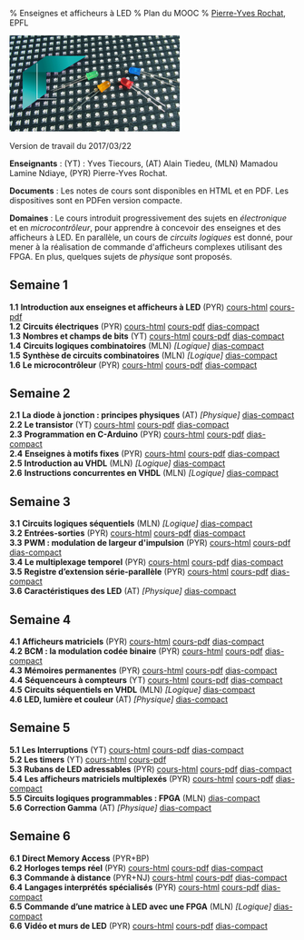 % Enseignes et afficheurs à LED
% Plan du MOOC
% [Pierre-Yves Rochat](mailto:pyr@pyr.ch), EPFL

<img src="../../statiques/images/vignette.jpg" alt="Vignette du MOOC" style="width: 300px; text-align=center;"/>

Version de travail du 2017/03/22

**Enseignants** : (YT) : Yves Tiecours, (AT) Alain Tiedeu, (MLN) Mamadou Lamine Ndiaye, (PYR) Pierre-Yves Rochat.

**Documents** : Les notes de cours sont disponibles en HTML et en PDF. Les dispositives sont en PDFen version compacte.

**Domaines** : Le cours introduit progressivement des sujets en *électronique* et en *microcontrôleur*, pour apprendre à concevoir des enseignes et des afficheurs à LED. En parallèle, un cours de *circuits logiques* est donné, pour mener à la réalisation de commande d'afficheurs complexes utilisant des FPGA. En plus, quelques sujets de *physique* sont proposés.


## Semaine 1 ##



**1.1** **Introduction aux enseignes et afficheurs à LED**  (PYR)  [cours-html](../101/intro.html) [cours-pdf](../101/intro.pdf)   
**1.2** **Circuits électriques**  (PYR)  [cours-html](../102/electric.html) [cours-pdf](../102/electric.pdf) [dias-compact](../102/electric-dia-compact.pdf)   
**1.3** **Nombres et champs de bits**  (YT)  [cours-html](../103/binaire.html) [cours-pdf](../103/binaire.pdf) [dias-compact](../103/binaire-dia-compact.pdf)   
**1.4** **Circuits logiques combinatoires**  (MLN) *[Logique]*  [dias-compact](../104/sys-combi-dia-compact.pdf)   
**1.5** **Synthèse de circuits combinatoires**  (MLN) *[Logique]*  [dias-compact](../105/synth-combi-dia-compact.pdf)   
**1.6** **Le microcontrôleur**  (PYR)  [cours-html](../106/microcontroleur.html) [cours-pdf](../106/microcontroleur.pdf) [dias-compact](../106/microcontroleur-dia-compact.pdf)                     

## Semaine 2 ##



**2.1** **La diode à jonction : principes physiques**  (AT) *[Physique]*  [dias-compact](../201/jonction-pn-dia-compact.pdf)   
**2.2** **Le transistor**  (YT)  [cours-html](../202/transistor.html) [cours-pdf](../202/transistor.pdf) [dias-compact](../202/transistor-dia-compact.pdf)   
**2.3** **Programmation en C-Arduino**  (PYR)  [cours-html](../203/C-Arduino.html) [cours-pdf](../203/C-Arduino.pdf) [dias-compact](../203/C-Arduino-dia-compact.pdf)   
**2.4** **Enseignes à motifs fixes**  (PYR)  [cours-html](../204/enseignes-fixes.html) [cours-pdf](../204/enseignes-fixes.pdf) [dias-compact](../204/enseignes-fixes-dia-compact.pdf)   
**2.5** **Introduction au VHDL**  (MLN) *[Logique]*  [dias-compact](../205/vhdl-dia-compact.pdf)   
**2.6** **Instructions concurrentes en VHDL**  (MLN) *[Logique]*  [dias-compact](../206/concur-dia-compact.pdf)                     

## Semaine 3 ##



**3.1** **Circuits logiques séquentiels**  (MLN) *[Logique]*  [dias-compact](../301/seq-dia-compact.pdf)   
**3.2** **Entrées-sorties**  (PYR)  [cours-html](../302/entrees-sorties.html) [cours-pdf](../302/entrees-sorties.pdf) [dias-compact](../302/entrees-sorties-dia-compact.pdf)   
**3.3** **PWM : modulation de largeur d'impulsion**  (PYR)  [cours-html](../303/pwm.html) [cours-pdf](../303/pwm.pdf) [dias-compact](../303/pwm-dia-compact.pdf)   
**3.4** **Le multiplexage temporel**  (PYR)  [cours-html](../304/multiplex.html) [cours-pdf](../304/multiplex.pdf) [dias-compact](../304/multiplex-dia-compact.pdf)   
**3.5** **Registre d’extension série-parallèle**  (PYR)  [cours-html](../305/registres-ser-par.html) [cours-pdf](../305/registres-ser-par.pdf) [dias-compact](../305/registres-ser-par-dia-compact.pdf)   
**3.6** **Caractéristiques des LED**  (AT) *[Physique]*  [dias-compact](../306/carac-dia-compact.pdf)                         

## Semaine 4 ##



**4.1** **Afficheurs matriciels**  (PYR)  [cours-html](../401/matrice.html) [cours-pdf](../401/matrice.pdf) [dias-compact](../401/matrice-dia-compact.pdf)   
**4.2** **BCM : la modulation codée binaire**  (PYR)  [cours-html](../402/bcm.html) [cours-pdf](../402/bcm.pdf) [dias-compact](../402/bcm-dia-compact.pdf)   
**4.3** **Mémoires permanentes**  (PYR)  [cours-html](../403/memoires-perm.html) [cours-pdf](../403/memoires-perm.pdf) [dias-compact](../403/memoires-perm-dia-compact.pdf)   
**4.4** **Séquenceurs à compteurs**  (YT)  [cours-html](../404/seq-compteur.html) [cours-pdf](../404/seq-compteur.pdf) [dias-compact](../404/seq-compteur-dia-compact.pdf)   
**4.5** **Circuits séquentiels en VHDL**  (MLN) *[Logique]*  [dias-compact](../405/seq-vhdl-dia-compact.pdf)   
**4.6** **LED, lumière et couleur**  (AT) *[Physique]*  [dias-compact](../406/couleur-dia-compact.pdf)               

## Semaine 5 ##



**5.1** **Les Interruptions**  (YT)  [cours-html](../501/inter.html) [cours-pdf](../501/inter.pdf) [dias-compact](../501/inter-dia-compact.pdf)   
**5.2** **Les timers**  (YT)  [cours-html](../502/timers.html) [cours-pdf](../502/timers.pdf)   
**5.3** **Rubans de LED adressables**  (PYR)  [cours-html](../503/rubans.html) [cours-pdf](../503/rubans.pdf) [dias-compact](../503/rubans-dia-compact.pdf)   
**5.4** **Les afficheurs matriciels multiplexés**  (PYR)  [cours-html](../504/matrice-mux.html) [cours-pdf](../504/matrice-mux.pdf) [dias-compact](../504/matrice-mux-dia-compact.pdf)   
**5.5** **Circuits logiques programmables : FPGA**  (MLN)  [dias-compact](../505/fpga-dia-compact.pdf)   
**5.6** **Correction Gamma**  (AT) *[Physique]*  [dias-compact](../506/gamma-dia-compact.pdf)                  

## Semaine 6 ##



**6.1** **Direct Memory Access**  (PYR+BP)    
**6.2** **Horloges temps réel**  (PYR)  [cours-html](../602/horloge.html) [cours-pdf](../602/horloge.pdf) [dias-compact](../602/horloge-dia-compact.pdf)   
**6.3** **Commande à distance**  (PYR+NJ)  [cours-html](../603/com-distance.html) [cours-pdf](../603/com-distance.pdf) [dias-compact](../603/com-distance-dia-compact.pdf)   
**6.4** **Langages interprétés spécialisés**  (PYR)  [cours-html](../604/lang-interpr.html) [cours-pdf](../604/lang-interpr.pdf) [dias-compact](../604/lang-interpr-dia-compact.pdf)   
**6.5** **Commande d’une matrice à LED avec une FPGA**  (MLN) *[Logique]*  [dias-compact](../605/commande-fpga-dia-compact.pdf)   
**6.6** **Vidéo et murs de LED**  (PYR)  [cours-html](../606/murs-led.html) [cours-pdf](../606/murs-led.pdf) [dias-compact](../606/murs-led-dia-compact.pdf)                  
